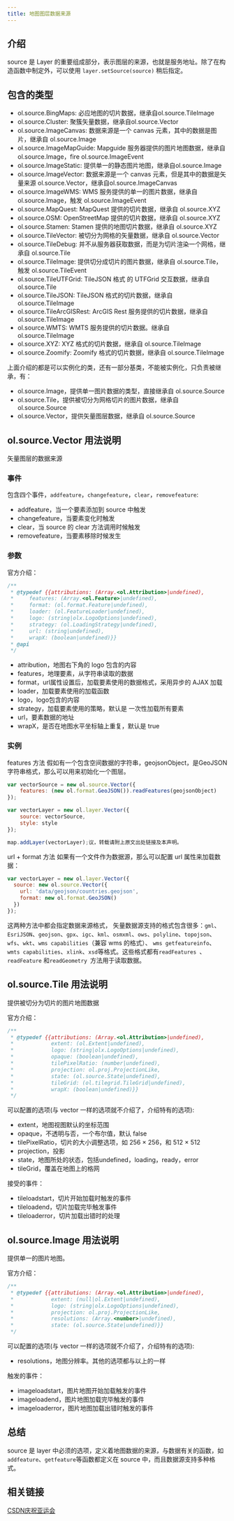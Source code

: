 ```yaml
---
title: 地图图层数据来源
---
```


## 介绍

source 是 Layer 的重要组成部分，表示图层的来源，也就是服务地址。除了在构造函数中制定外，可以使用 `layer.setSource(source)` 稍后指定。

## 包含的类型

 - ol.source.BingMaps: 必应地图的切片数据，继承自ol.source.TileImage
 - ol.source.Cluster: 聚簇矢量数据，继承自ol.source.Vector
 - ol.source.ImageCanvas: 数据来源是一个 canvas 元素，其中的数据是图片，继承自 ol.source.Image
 - ol.source.ImageMapGuide: Mapguide 服务器提供的图片地图数据，继承自 ol.source.Image，fire ol.source.ImageEvent
 - ol.source.ImageStatic: 提供单一的静态图片地图，继承自ol.source.Image
 - ol.source.ImageVector: 数据来源是一个 canvas 元素，但是其中的数据是矢量来源 ol.source.Vector，继承自ol.source.ImageCanvas
 - ol.source.ImageWMS: WMS 服务提供的单一的图片数据，继承自 ol.source.Image，触发 ol.source.ImageEvent
 - ol.source.MapQuest: MapQuest 提供的切片数据，继承自 ol.source.XYZ
 - ol.source.OSM: OpenStreetMap 提供的切片数据，继承自 ol.source.XYZ
 - ol.source.Stamen: Stamen 提供的地图切片数据，继承自 ol.source.XYZ
 - ol.source.TileVector: 被切分为网格的矢量数据，继承自 ol.source.Vector
 - ol.source.TileDebug: 并不从服务器获取数据，而是为切片渲染一个网格，继承自 ol.source.Tile
 - ol.source.TileImage: 提供切分成切片的图片数据，继承自 ol.source.Tile，触发 ol.source.TileEvent
 - ol.source.TileUTFGrid: TileJSON 格式 的 UTFGrid 交互数据，继承自 ol.source.Tile
 - ol.source.TileJSON: TileJSON 格式的切片数据，继承自 ol.source.TileImage
 - ol.source.TileArcGISRest: ArcGIS Rest 服务提供的切片数据，继承自 ol.source.TileImage
 - ol.source.WMTS: WMTS 服务提供的切片数据。继承自 ol.source.TileImage
 - ol.source.XYZ: XYZ 格式的切片数据，继承自 ol.source.TileImage
 - ol.source.Zoomify: Zoomify 格式的切片数据，继承自 ol.source.TileImage

上面介绍的都是可以实例化的类，还有一部分基类，不能被实例化，只负责被继承，有：

 - ol.source.Image，提供单一图片数据的类型，直接继承自 ol.source.Source
 - ol.source.Tile，提供被切分为网格切片的图片数据，继承自 ol.source.Source
 - ol.source.Vector，提供矢量图层数据，继承自 ol.source.Source

## ol.source.Vector 用法说明

矢量图层的数据来源

### 事件

包含四个事件，`addfeature`，`changefeature`，`clear`，`removefeature`: 

 - addfeature，当一个要素添加到 source 中触发
 - changefeature，当要素变化时触发
 - clear，当 source 的 clear 方法调用时候触发
 - removefeature，当要素移除时候发生

### 参数

官方介绍：

```js
/**
 * @typedef {{attributions: (Array.<ol.Attribution>|undefined),
 *     features: (Array.<ol.Feature>|undefined),
 *     format: (ol.format.Feature|undefined),
 *     loader: (ol.FeatureLoader|undefined),
 *     logo: (string|olx.LogoOptions|undefined),
 *     strategy: (ol.LoadingStrategy|undefined),
 *     url: (string|undefined),
 *     wrapX: (boolean|undefined)}}
 * @api
 */
```

 - attribution，地图右下角的 logo 包含的内容
 - features，地理要素，从字符串读取的数据
 - format，url属性设置后，加载要素使用的数据格式，采用异步的 AJAX 加载
 - loader，加载要素使用的加载函数
 - logo，logo包含的内容
 - strategy，加载要素使用的策略，默认是 一次性加载所有要素
 - url，要素数据的地址
 - wrapX，是否在地图水平坐标轴上重复，默认是 true

### 实例

features 方法
假如有一个包含空间数据的字符串，geojsonObject，是GeoJSON字符串格式，那么可以用来初始化一个图层。

```js
var vectorSource = new ol.source.Vector({
    features: (new ol.format.GeoJSON()).readFeatures(geojsonObject)
});

var vectorLayer = new ol.layer.Vector({
    source: vectorSource,
    style: style
});

map.addLayer(vectorLayer);议，转载请附上原文出处链接及本声明。
```

url + format 方法
如果有一个文件作为数据源，那么可以配置 url 属性来加载数据：

```js
var vectorLayer = new ol.layer.Vector({
  source: new ol.source.Vector({
    url: 'data/geojson/countries.geojson',
    format: new ol.format.GeoJSON()
  })
});
```

这两种方法中都会指定数据来源格式， 矢量数据源支持的格式包含很多：`gml`、`EsriJSON`、`geojson`、`gpx`、`igc`、`kml`、`osmxml`、`ows`、`polyline`、`topojson`、`wfs`、`wkt`、`wms capabilities`（兼容 wms 的格式）、 `wms getfeatureinfo`、 `wmts capabilities`、`xlink`、`xsd`等格式。这些格式都有`readFeatures `、`readFeature` 和`readGeometry `方法用于读取数据。

## ol.source.Tile 用法说明

提供被切分为切片的图片地图数据

官方介绍：

```js
/**
 * @typedef {{attributions: (Array.<ol.Attribution>|undefined),
 *            extent: (ol.Extent|undefined),
 *            logo: (string|olx.LogoOptions|undefined),
 *            opaque: (boolean|undefined),
 *            tilePixelRatio: (number|undefined),
 *            projection: ol.proj.ProjectionLike,
 *            state: (ol.source.State|undefined),
 *            tileGrid: (ol.tilegrid.TileGrid|undefined),
 *            wrapX: (boolean|undefined)}}
 */
```

可以配置的选项(与 vector 一样的选项就不介绍了，介绍特有的选项):

 - extent，地图视图默认的坐标范围
 - opaque，不透明与否，一个布尔值，默认 false
 - tilePixelRatio，切片的大小调整选项，如 256 × 256，和 512 × 512
 - projection，投影
 - state，地图所处的状态，包括undefined，loading，ready，error
 - tileGrid，覆盖在地图上的格网

接受的事件： 

 - tileloadstart，切片开始加载时触发的事件
 - tileloadend，切片加载完毕触发事件
 - tileloaderror，切片加载出错时的处理

## ol.source.Image 用法说明

提供单一的图片地图。

官方介绍：

```js
/**
 * @typedef {{attributions: (Array.<ol.Attribution>|undefined),
 *            extent: (null|ol.Extent|undefined),
 *            logo: (string|olx.LogoOptions|undefined),
 *            projection: ol.proj.ProjectionLike,
 *            resolutions: (Array.<number>|undefined),
 *            state: (ol.source.State|undefined)}}
 */
```

可以配置的选项(与 vector 一样的选项就不介绍了，介绍特有的选项):

 - resolutions，地图分辨率。其他的选项都与以上的一样

触发的事件：

 - imageloadstart，图片地图开始加载触发的事件
 - imageloadend，图片地图加载完毕触发的事件
 - imageloaderror，图片地图加载出错时触发的事件

## 总结

source 是 layer 中必须的选项，定义着地图数据的来源，与数据有关的函数，如`addfeature`、`getfeature`等函数都定义在 source 中，而且数据源支持多种格式。

## 相关链接

[CSDN庆祝亚运会](https://blog.csdn.net/qingyafan/article/details/45950125)
